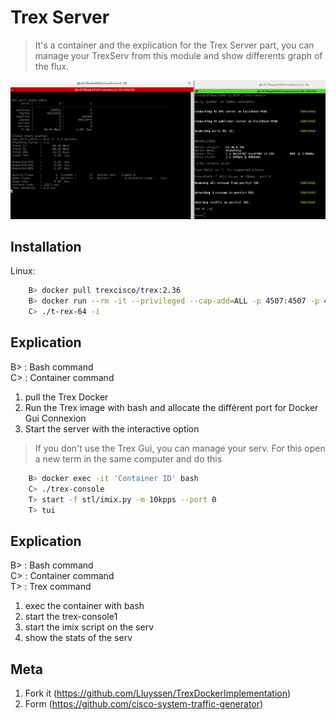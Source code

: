 # Trex Server
>It's a container and the explication for the Trex Server part, you can manage your TrexServ from this module and show differents graph of the flux.

![](Login.png)

## Installation

Linux:

```sh
	B> docker pull trexcisco/trex:2.36
	B> docker run --rm -it --privileged --cap-add=ALL -p 4507:4507 -p 4501:4501 -p 4500:4500 trexcisco/trex:2.36
	C> ./t-rex-64 -i
```

## Explication

B> : Bash command <br />
C> : Container command <br />

1) pull the Trex Docker <br />
2) Run the Trex image with bash and allocate the différent port for Docker Gui Connexion <br />
3) Start the server with the interactive option <br />

> If you don't use the Trex Gui, you can manage your serv. For this open a new term in the same computer and do this

```sh
	B> docker exec -it 'Container ID' bash
	C> ./trex-console
	T> start -f stl/imix.py -m 10kpps --port 0
	T> tui
```

## Explication

B> : Bash command <br />
C> : Container command <br />
T> : Trex command <br />

1) exec the container with bash <br />
2) start the trex-console1 <br /> 
3) start the imix script on the serv <br />
4) show the stats of the serv <br />

## Meta

1. Fork it (<https://github.com/Lluyssen/TrexDockerImplementation>)
2. Form (<https://github.com/cisco-system-traffic-generator>)